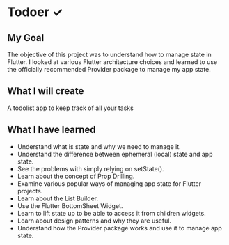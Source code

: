 # Todoer ✓

## My Goal

The objective of this project was to understand how to manage state in Flutter. I looked at various Flutter architecture choices and learned to use the officially recommended Provider package to manage my app state.

## What I will create

A todolist app to keep track of all your tasks

## What I have learned

- Understand what is state and why we need to manage it.
- Understand the difference between ephemeral (local) state and app state.
- See the problems with simply relying on setState().
- Learn about the concept of Prop Drilling.
- Examine various popular ways of managing app state for Flutter projects.
- Learn about the List Builder.
- Use the Flutter BottomSheet Widget.
- Learn to lift state up to be able to access it from children widgets.
- Learn about design patterns and why they are useful.
- Understand how the Provider package works and use it to manage app state.
